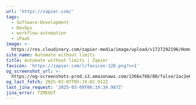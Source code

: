 ```yaml
---
url: 'https://zapier.com/'
tags:
  - Software-Development
  - DevOps
  - workflow-automation
  - iPaaS
image: >-
  https://res.cloudinary.com/zapier-media/image/upload/v1727292196/Homepage%20%E2%80%94%20Sept%202024/og-hp-sept_vp4sy3.png
site_name: Automate without limits
title: Automate without limits | Zapier
favicon: 'https://zapier.com/l/favicon-128.png?v=1'
og_screenshot_url: >-
  https://og-screenshots-prod.s3.amazonaws.com/1366x768/80/false/1ac2e617ebbc05ad032583bbb8dde7022d9ed6ecf594c0493ae4edb3996dd4d6.jpeg
og_last_fetch: 2025-03-07T05:19:02.912Z
last_jina_request: '2025-03-09T06:19:34.987Z'
jina_error: TIMEOUT
---
```


